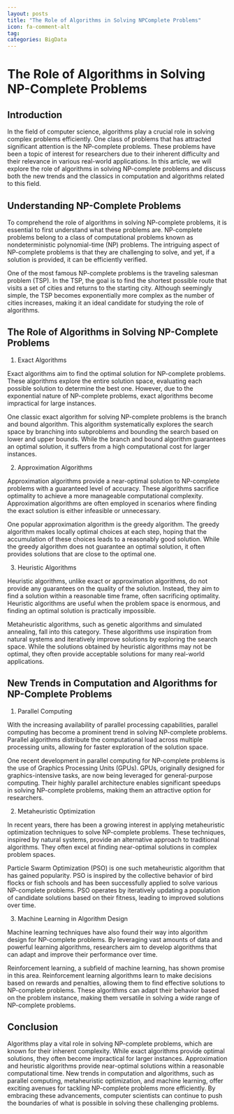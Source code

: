 ```yaml
---
layout: posts
title: "The Role of Algorithms in Solving NPComplete Problems"
icon: fa-comment-alt
tag:      
categories: BigData
---
```



# The Role of Algorithms in Solving NP-Complete Problems

## Introduction

In the field of computer science, algorithms play a crucial role in solving complex problems efficiently. One class of problems that has attracted significant attention is the NP-complete problems. These problems have been a topic of interest for researchers due to their inherent difficulty and their relevance in various real-world applications. In this article, we will explore the role of algorithms in solving NP-complete problems and discuss both the new trends and the classics in computation and algorithms related to this field.

## Understanding NP-Complete Problems

To comprehend the role of algorithms in solving NP-complete problems, it is essential to first understand what these problems are. NP-complete problems belong to a class of computational problems known as nondeterministic polynomial-time (NP) problems. The intriguing aspect of NP-complete problems is that they are challenging to solve, and yet, if a solution is provided, it can be efficiently verified.

One of the most famous NP-complete problems is the traveling salesman problem (TSP). In the TSP, the goal is to find the shortest possible route that visits a set of cities and returns to the starting city. Although seemingly simple, the TSP becomes exponentially more complex as the number of cities increases, making it an ideal candidate for studying the role of algorithms.

## The Role of Algorithms in Solving NP-Complete Problems

1. Exact Algorithms

Exact algorithms aim to find the optimal solution for NP-complete problems. These algorithms explore the entire solution space, evaluating each possible solution to determine the best one. However, due to the exponential nature of NP-complete problems, exact algorithms become impractical for large instances.

One classic exact algorithm for solving NP-complete problems is the branch and bound algorithm. This algorithm systematically explores the search space by branching into subproblems and bounding the search based on lower and upper bounds. While the branch and bound algorithm guarantees an optimal solution, it suffers from a high computational cost for larger instances.

2. Approximation Algorithms

Approximation algorithms provide a near-optimal solution to NP-complete problems with a guaranteed level of accuracy. These algorithms sacrifice optimality to achieve a more manageable computational complexity. Approximation algorithms are often employed in scenarios where finding the exact solution is either infeasible or unnecessary.

One popular approximation algorithm is the greedy algorithm. The greedy algorithm makes locally optimal choices at each step, hoping that the accumulation of these choices leads to a reasonably good solution. While the greedy algorithm does not guarantee an optimal solution, it often provides solutions that are close to the optimal one.

3. Heuristic Algorithms

Heuristic algorithms, unlike exact or approximation algorithms, do not provide any guarantees on the quality of the solution. Instead, they aim to find a solution within a reasonable time frame, often sacrificing optimality. Heuristic algorithms are useful when the problem space is enormous, and finding an optimal solution is practically impossible.

Metaheuristic algorithms, such as genetic algorithms and simulated annealing, fall into this category. These algorithms use inspiration from natural systems and iteratively improve solutions by exploring the search space. While the solutions obtained by heuristic algorithms may not be optimal, they often provide acceptable solutions for many real-world applications.

## New Trends in Computation and Algorithms for NP-Complete Problems

1. Parallel Computing

With the increasing availability of parallel processing capabilities, parallel computing has become a prominent trend in solving NP-complete problems. Parallel algorithms distribute the computational load across multiple processing units, allowing for faster exploration of the solution space.

One recent development in parallel computing for NP-complete problems is the use of Graphics Processing Units (GPUs). GPUs, originally designed for graphics-intensive tasks, are now being leveraged for general-purpose computing. Their highly parallel architecture enables significant speedups in solving NP-complete problems, making them an attractive option for researchers.

2. Metaheuristic Optimization

In recent years, there has been a growing interest in applying metaheuristic optimization techniques to solve NP-complete problems. These techniques, inspired by natural systems, provide an alternative approach to traditional algorithms. They often excel at finding near-optimal solutions in complex problem spaces.

Particle Swarm Optimization (PSO) is one such metaheuristic algorithm that has gained popularity. PSO is inspired by the collective behavior of bird flocks or fish schools and has been successfully applied to solve various NP-complete problems. PSO operates by iteratively updating a population of candidate solutions based on their fitness, leading to improved solutions over time.

3. Machine Learning in Algorithm Design

Machine learning techniques have also found their way into algorithm design for NP-complete problems. By leveraging vast amounts of data and powerful learning algorithms, researchers aim to develop algorithms that can adapt and improve their performance over time.

Reinforcement learning, a subfield of machine learning, has shown promise in this area. Reinforcement learning algorithms learn to make decisions based on rewards and penalties, allowing them to find effective solutions to NP-complete problems. These algorithms can adapt their behavior based on the problem instance, making them versatile in solving a wide range of NP-complete problems.

## Conclusion

Algorithms play a vital role in solving NP-complete problems, which are known for their inherent complexity. While exact algorithms provide optimal solutions, they often become impractical for larger instances. Approximation and heuristic algorithms provide near-optimal solutions within a reasonable computational time. New trends in computation and algorithms, such as parallel computing, metaheuristic optimization, and machine learning, offer exciting avenues for tackling NP-complete problems more efficiently. By embracing these advancements, computer scientists can continue to push the boundaries of what is possible in solving these challenging problems.